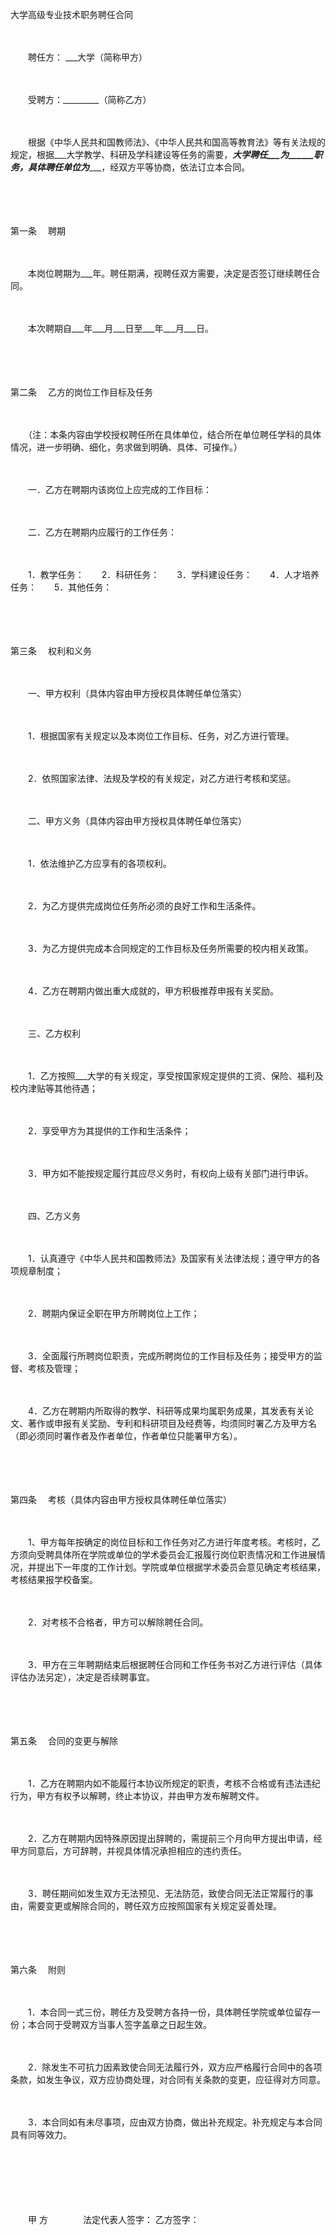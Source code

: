 



大学高级专业技术职务聘任合同



 

　　

　　聘任方： ___大学（简称甲方）

　　

　　受聘方：_________（简称乙方）　　

　　

　　根据《中华人民共和国教师法》、《中华人民共和国高等教育法》等有关法规的规定，根据___大学教学、科研及学科建设等任务的需要，___大学聘任___为______职务，具体聘任单位为______，经双方平等协商，依法订立本合同。

　　

　　

第一条
　聘期

　　

　　本岗位聘期为___年。聘任期满，视聘任双方需要，决定是否签订继续聘任合同。

　　

　　本次聘期自___年___月___日至___年___月___日。

　　

　　

第二条
　乙方的岗位工作目标及任务

　　

　　（注：本条内容由学校授权聘任所在具体单位，结合所在单位聘任学科的具体情况，进一步明确、细化，务求做到明确、具体、可操作。）

　　

　　一．乙方在聘期内该岗位上应完成的工作目标：　　

　　

　　二．乙方在聘期内应履行的工作任务：

　　

　　1．教学任务：　　2．科研任务：　　3．学科建设任务：　　4．人才培养任务：　　5．其他任务：

　　

　　

第三条
　权利和义务

　　

　　一、甲方权利（具体内容由甲方授权具体聘任单位落实）

　　

　　1．根据国家有关规定以及本岗位工作目标、任务，对乙方进行管理。

　　

　　2．依照国家法律、法规及学校的有关规定，对乙方进行考核和奖惩。

　　

　　二、甲方义务（具体内容由甲方授权具体聘任单位落实）

　　

　　1．依法维护乙方应享有的各项权利。

　　

　　2．为乙方提供完成岗位任务所必须的良好工作和生活条件。

　　

　　3．为乙方提供完成本合同规定的工作目标及任务所需要的校内相关政策。

　　

　　4．乙方在聘期内做出重大成就的，甲方积极推荐申报有关奖励。　　

　　

　　三、乙方权利

　　

　　1．乙方按照___大学的有关规定，享受按国家规定提供的工资、保险、福利及校内津贴等其他待遇；

　　

　　2．享受甲方为其提供的工作和生活条件；

　　

　　3．甲方如不能按规定履行其应尽义务时，有权向上级有关部门进行申诉。

　　

　　四、乙方义务

　　

　　1．认真遵守《中华人民共和国教师法》及国家有关法律法规；遵守甲方的各项规章制度；

　　

　　2．聘期内保证全职在甲方所聘岗位上工作；

　　

　　3．全面履行所聘岗位职责，完成所聘岗位的工作目标及任务；接受甲方的监督、考核及管理；

　　

　　4．乙方在聘期内所取得的教学、科研等成果均属职务成果，其发表有关论文、著作或申报有关奖励、专利和科研项目及经费等，均须同时署乙方及甲方名（即必须同时署作者及作者单位，作者单位只能署甲方名）。

　　

　　

第四条
　考核（具体内容由甲方授权具体聘任单位落实）

　　

　　1、甲方每年按确定的岗位目标和工作任务对乙方进行年度考核。考核时，乙方须向受聘具体所在学院或单位的学术委员会汇报履行岗位职责情况和工作进展情况，并提出下一年度的工作计划。学院或单位根据学术委员会意见确定考核结果，考核结果报学校备案。

　　

　　2．对考核不合格者，甲方可以解除聘任合同。

　　

　　3．甲方在三年聘期结束后根据聘任合同和工作任务书对乙方进行评估（具体评估办法另定），决定是否续聘事宜。

　　

　　

第五条
　合同的变更与解除

　　

　　1．乙方在聘期内如不能履行本协议所规定的职责，考核不合格或有违法违纪行为，甲方有权予以解聘，终止本协议，并由甲方发布解聘文件。

　　

　　2．乙方在聘期内因特殊原因提出辞聘的，需提前三个月向甲方提出申请，经甲方同意后，方可辞聘，并视具体情况承担相应的违约责任。

　　

　　3．聘任期间如发生双方无法预见、无法防范，致使合同无法正常履行的事由，需要变更或解除合同的，聘任双方应按照国家有关规定妥善处理。

　　

　　

第六条
　附则

　　

　　1．本合同一式三份，聘任方及受聘方各持一份，具体聘任学院或单位留存一份；本合同于受聘双方当事人签字盖章之日起生效。

　　

　　2．除发生不可抗力因素致使合同无法履行外，双方应严格履行合同中的各项条款，如发生争议，双方应协商处理，对合同有关条款的变更，应征得对方同意。

　　

　　3．本合同如有未尽事项，应由双方协商，做出补充规定。补充规定与本合同具有同等效力。　

　　

　　　

　　

　　甲 方　　　　法定代表人签字： 乙方签字：

　　

　　